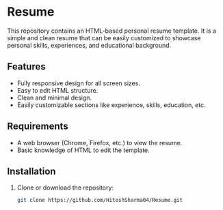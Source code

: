 # Resume

This repository contains an HTML-based personal resume template. It is a simple and clean resume that can be easily customized to showcase personal skills, experiences, and educational background.

## Features

- Fully responsive design for all screen sizes.
- Easy to edit HTML structure.
- Clean and minimal design.
- Easily customizable sections like experience, skills, education, etc.

## Requirements

- A web browser (Chrome, Firefox, etc.) to view the resume.
- Basic knowledge of HTML to edit the template.

## Installation

1. Clone or download the repository:
   ```bash
   git clone https://github.com/HiteshSharma04/Resume.git
